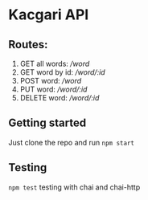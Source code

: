 # Kacgari API
## Routes:
1. GET all words: */word*
2. GET word by id: */word/:id*
2. POST word: */word*
2. PUT word: */word/:id*
3. DELETE word: */word/:id*
## Getting started 
Just clone the repo and run `npm start`
## Testing 
`npm test` testing with chai and chai-http